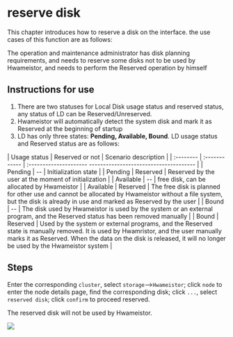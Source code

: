# reserve disk

This chapter introduces how to reserve a disk on the interface. the use cases of this function are as follows:

The operation and maintenance administrator has disk planning requirements, and needs to reserve some disks not to be used by Hwameistor, and needs to perform the Reserved operation by himself

## **Instructions for use**

1. There are two statuses for Local Disk usage status and reserved status, any status of LD can be Reserved/Unreserved.
2. Hwameistor will automatically detect the system disk and mark it as Reserved at the beginning of startup
3. LD has only three states: **Pending, Available, Bound**. LD usage status and Reserved status are as follows:

| Usage status | Reserved or not | Scenario description |
| :-------- | :------------ | :--------------------- -------------------------------------- |
| Pending | -- | Initialization state |
| Pending | Reserved | Reserved by the user at the moment of initialization |
| Available | -- | free disk, can be allocated by Hwameistor |
| Available | Reserved | The free disk is planned for other use and cannot be allocated by Hwameistor without a file system, but the disk is already in use and marked as Reserved by the user |
| Bound | -- | The disk used by Hwameistor is used by the system or an external program, and the Reserved status has been removed manually |
| Bound | Reserved | Used by the system or external programs, and the Reserved state is manually removed. It is used by Hwamristor, and the user manually marks it as Reserved. When the data on the disk is released, it will no longer be used by the Hwameistor system |

## Steps

Enter the corresponding `cluster`, select `storage`-->`Hwameistor`; click `node` to enter the node details page, find the corresponding disk; click `...`, select `reserved disk`; click `confirm` to proceed reserved.

The reserved disk will not be used by Hwameistor.

![](https://docs.daocloud.io/daocloud-docs-images/docs/storage/images/reserveddisk.jpg)
